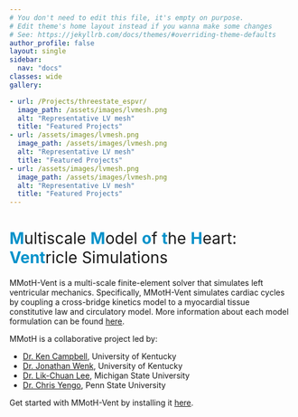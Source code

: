 ```yaml
---
# You don't need to edit this file, it's empty on purpose.
# Edit theme's home layout instead if you wanna make some changes
# See: https://jekyllrb.com/docs/themes/#overriding-theme-defaults
author_profile: false
layout: single
sidebar:
  nav: "docs"
classes: wide
gallery:

- url: /Projects/threestate_espvr/
  image_path: /assets/images/lvmesh.png
  alt: "Representative LV mesh"
  title: "Featured Projects"
- url: /assets/images/lvmesh.png
  image_path: /assets/images/lvmesh.png
  alt: "Representative LV mesh"
  title: "Featured Projects"
- url: /assets/images/lvmesh.png
  image_path: /assets/images/lvmesh.png
  alt: "Representative LV mesh"
  title: "Featured Projects"
---
```


<h1><span style="color: #0292ca">M</span><span style="font-weight:normal">ultiscale </span><span style="color: #0292ca">M</span><span style="font-weight:normal">odel </span><span style="color: #0292ca">o</span><span style="font-weight:normal">f </span><span style="color: #0292ca">t</span><span style="font-weight:normal">he </span><span style="color: #0292ca">H</span><span style="font-weight:normal">eart: </span><span style="color: #0292ca">Vent</span><span style="font-weight:normal">ricle Simulations </span></h1>

<!--{% include gallery layout="third"  %}-->

MMotH-Vent is a multi-scale finite-element solver that simulates left ventricular mechanics. Specifically, MMotH-Vent simulates cardiac cycles by coupling a cross-bridge kinetics model to a myocardial tissue constitutive law and circulatory model. More information about each model formulation can be found [here](/MMotH-Vent/model_formulation/model_formulations/).  

MMotH is a collaborative project led by:  
* [Dr. Ken Campbell](https://sites.google.com/g.uky.edu/campbellmusclelab), University of Kentucky
* [Dr. Jonathan Wenk](https://www.engr.uky.edu/directory/wenk-jonathan), University of Kentucky
* [Dr. Lik-Chuan Lee](https://researchgroups.msu.edu/compbiomech/), Michigan State University
* [Dr. Chris Yengo](https://sites.psu.edu/yengolab1/), Penn State University

Get started with MMotH-Vent by installing it [here](/mmoth-vent/getting_started/installation/).

<!--<h3 class="archive__subtitle">{{ site.data.ui-text[site.locale].recent_posts | default: "Recent Posts" }}</h3>-->

<!--{% if paginator %}-->
<!--  {% assign posts = paginator.posts %}-->
<!--{% else %}-->
<!--  {% assign posts = site.posts %}-->
<!--{% endif %}-->

<!--{% for post in posts %}-->
<!--  {% include archive-single.html %}-->
<!--#{% endfor %}-->

<!--{% include paginator.html %}-->
